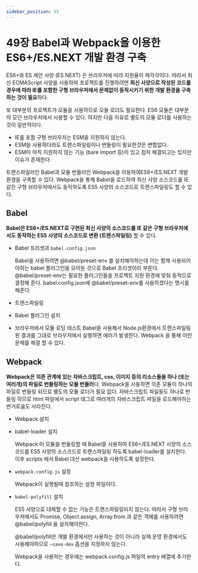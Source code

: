 ```yaml
---
sidebar_position: 55
---
```


# 49장 Babel과 Webpack을 이용한 ES6+/ES.NEXT 개발 환경 구축

ES6+와 ES 제안 사양 (ES.NEXT) 은 브라우저에 따라 지원율이 제각각이다. 따라서 최신 ECMAScript 사양을 사용하여 프로젝트를 진행하려면 **최신 사양으로 작성된 코드를 경우에 따라 IE를 포함한 구형 브라우저에서 문제없이 동작시키기 위한 개발 환경을 구축하는 것이 필요**하다.

또 대부분의 프로젝트가 모듈을 사용하므로 모듈 로더도 필요한다. ES6 모듈은 대부분의 모던 브라우저에서 사용할 수 있다. 하지만 다음 이유로 별도의 모듈 로더를 사용하는것이 일반적이다.

- IE를 포함 구형 브라우저는 ESM을 지원하지 않는다.
- ESM을 사용하더라도 트랜스파일링이나 번들링이 필요한것은 변함없다.
- ESM이 아직 지원하지 않는 기능 (bare import 등)이 있고 점차 해결되고는 있지만 이슈가 존재한다.

트랜스파일러인 Babel과 모듈 번들러인 Webpack을 이용하여ES6+/ES.NEXT 개발환경을 구축할 수 있다. Webpack을 통해 Babel을 로드하여 최신 사양 소스코드를 IE 같은 구형 브라우저에서도 동작하도록 ES5 사양의 소스코드로 트랜스파일링도 할 수 있다.

## Babel

**Babel은 ES6+/ES.NEXT로 구현된 최신 사양의 소스코드를 IE 같은 구형 브라우저에서도 동작하는 ES5 사양의 소스코드로 변환 (트랜스파일링)** 할 수 있다.

- Babel 프리셋과 ```babel.config.json```

	Babel을 사용하려면 @babel/preset-env 를 설치해야하는데 이는 함께 사용되어야하는 babel 플러그인을 모아둔 것으로 Babel 프리셋이라 부른다. @babel/preset-env는 필요한 플러그인들을 프로젝트 지원 환경에 맞춰 동적으로 결정해 준다. babel.config.json에 @babel/preset-env를 사용하겠다는 명시를 해준다.

- 트랜스파일링
- Babel 플러그인 설치
- 브라우저에서 모듈 로딩 테스트
	Babel을 사용해서 Node.js환경에서 트랜스파일링된 결과를 그대로 브라우저에서 실행하면 에러가 발생한다. Webpack 을 통해 이런 문제를 해결 할 수 있다.

## Webpack

**Webpack은 의존 관계에 있는 자바스크립트, css, 이미지 등의 리소스들을 하나 (또는 여러개)의 파일로 번들링하는 모듈 번들러**다. Webpack을 사용하면 의존 모듈이 하나의 파일로 번들링 되므로 별도의 모듈 로더가 필요 없다. 자바스크립트 파일들도 하나로 번들링 하므로 html 파일에서 script 태그로 여러개의 자바스크립트 파일을 로드해야하는 번거로움도 사라진다.

- Webpack 설치
- babel-loader 설치

	Webpack 이 모듈을 번들링할 때 Babel을 사용하여 ES6+/ES.NEXT 사양의 소스코드를 ES5 사양의 소스코드로 트랜스파일링 하도록 babel-loader를 설치한다. 이후 scripts 에서 Babel 대신 webpack을 사용하도록 설정한다.

- ```webpack.config.js``` 설정

	Webpack이 실행될때 참조하는 설정 파일이다.

- ```babel-polyfill``` 설치

	ES5 사양으로 대체할 수 없는 기능은 트랜스파일링되지 않는다. 따라서 구형 브라우저에서도 Promise, Object.assign, Array.from 과 같은 객체를 사용하려면 @babel/polyfill 을 설치해야한다.

	@babel/polyfill은 개발 환경에서만 사용하는 것이 아니라 실제 운영 환경에서도 사용해야하므로 ```—save-dev``` 옵션을 지정하지 않는다.

	Webpack을 사용하는 경우에는 webpack.config.js 파일의 entry 배열에 추가한다.